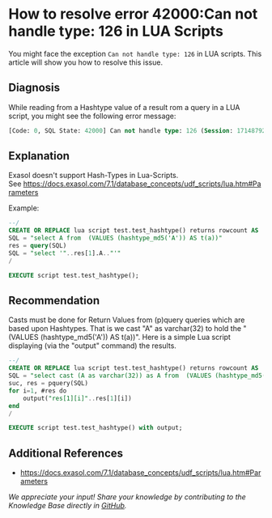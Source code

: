 # How to resolve  error 42000:Can not handle type: 126 in LUA Scripts 
You might face the exception `Can not handle type: 126` in LUA scripts. This article will show you how to resolve this issue.

## Diagnosis

While reading from a Hashtype value of a result rom a query in a LUA script, you might see the following error message:


```sql
[Code: 0, SQL State: 42000] Can not handle type: 126 (Session: 1714879254894739456)
```
## Explanation

Exasol doesn't support Hash-Types in Lua-Scripts. See <https://docs.exasol.com/7.1/database_concepts/udf_scripts/lua.htm#Parameters>

Example:


```sql
--/ 
CREATE OR REPLACE lua script test.test_hashtype() returns rowcount AS  
SQL = "select A from  (VALUES (hashtype_md5('A')) AS t(a))" 
res = query(SQL) 
SQL = "select '"..res[1].A.."'" 
/  

EXECUTE script test.test_hashtype();
```
## Recommendation

Casts must be done for Return Values from (p)query queries which are based upon Hashtypes. That is we cast "A" as varchar(32) to hold the "(VALUES (hashtype_md5('A')) AS t(a))". Here is a simple Lua script displaying (via the "output" command) the results.


```sql
--/
CREATE OR REPLACE lua script test.test_hashtype() returns rowcount AS 
SQL = "select cast (A as varchar(32)) as A from  (VALUES (hashtype_md5('A')) AS t(a))"
suc, res = pquery(SQL)
for i=1, #res do
    output("res[1][i]"..res[1][i])
end
/

EXECUTE script test.test_hashtype() with output;
```

## Additional References

* <https://docs.exasol.com/7.1/database_concepts/udf_scripts/lua.htm#Parameters>

*We appreciate your input! Share your knowledge by contributing to the Knowledge Base directly in [GitHub](https://github.com/exasol/public-knowledgebase).* 